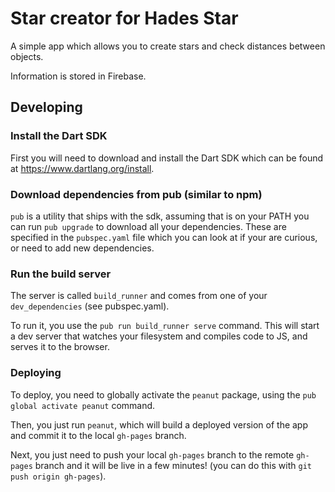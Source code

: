 # Star creator for Hades Star

A simple app which allows you to create stars and check distances between objects.

Information is stored in Firebase.

## Developing

### Install the Dart SDK

First you will need to download and install the Dart SDK which can be found at
https://www.dartlang.org/install.

### Download dependencies from pub (similar to npm)

`pub` is a utility that ships with the sdk, assuming that is on your PATH you
can run `pub upgrade` to download all your dependencies. These are specified
in the `pubspec.yaml` file which you can look at if your are curious, or need
to add new dependencies.

### Run the build server

The server is called `build_runner` and comes from one of your
`dev_dependencies` (see pubspec.yaml).

To run it, you use the `pub run build_runner serve` command. This will start
a dev server that watches your filesystem and compiles code to JS, and serves
it to the browser.

### Deploying

To deploy, you need to globally activate the `peanut` package, using the
`pub global activate peanut` command.

Then, you just run `peanut`, which will build a deployed version of the app
and commit it to the local `gh-pages` branch.

Next, you just need to push your local `gh-pages` branch to the remote
`gh-pages` branch and it will be live in a few minutes! (you can do this
with `git push origin gh-pages`).